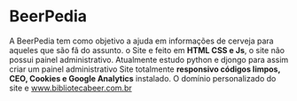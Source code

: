 # BeerPedia
A BeerPedia tem como objetivo a ajuda em informações de cerveja para aqueles que são fã do assunto.
o Site e feito em <b>HTML CSS e Js</b>, o site não possui painel administrativo. Atualmente estudo python e djongo para assim criar um painel administrativo
Site totalmente <b>responsivo códigos limpos, CEO, Cookies e Google Analytics</b> instalado.
O domínio personalizado do site e www.bibliotecabeer.com.br
